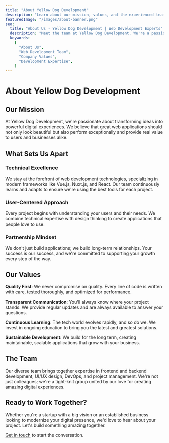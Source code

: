 ```yaml
---
title: "About Yellow Dog Development"
description: "Learn about our mission, values, and the experienced team behind Yellow Dog Development. We're passionate about building exceptional web applications."
featuredImage: "/images/about-banner.png"
seo:
  title: "About Us - Yellow Dog Development | Web Development Experts"
  description: "Meet the team at Yellow Dog Development. We're a passionate group of developers, designers, and strategists committed to building exceptional web experiences."
  keywords:
    [
      "About Us",
      "Web Development Team",
      "Company Values",
      "Development Expertise",
    ]
---
```


# About Yellow Dog Development

## Our Mission

At Yellow Dog Development, we're passionate about transforming ideas into powerful digital experiences. We believe that great web applications should not only look beautiful but also perform exceptionally and provide real value to users and businesses alike.

## What Sets Us Apart

### Technical Excellence

We stay at the forefront of web development technologies, specializing in modern frameworks like Vue.js, Nuxt.js, and React. Our team continuously learns and adapts to ensure we're using the best tools for each project.

### User-Centered Approach

Every project begins with understanding your users and their needs. We combine technical expertise with design thinking to create applications that people love to use.

### Partnership Mindset

We don't just build applications; we build long-term relationships. Your success is our success, and we're committed to supporting your growth every step of the way.

## Our Values

**Quality First**: We never compromise on quality. Every line of code is written with care, tested thoroughly, and optimized for performance.

**Transparent Communication**: You'll always know where your project stands. We provide regular updates and are always available to answer your questions.

**Continuous Learning**: The tech world evolves rapidly, and so do we. We invest in ongoing education to bring you the latest and greatest solutions.

**Sustainable Development**: We build for the long term, creating maintainable, scalable applications that grow with your business.

## The Team

Our diverse team brings together expertise in frontend and backend development, UI/UX design, DevOps, and project management. We're not just colleagues; we're a tight-knit group united by our love for creating amazing digital experiences.

## Ready to Work Together?

Whether you're a startup with a big vision or an established business looking to modernize your digital presence, we'd love to hear about your project. Let's build something amazing together.

[Get in touch](/contact) to start the conversation.
